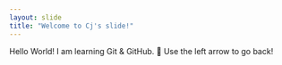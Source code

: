 ```yaml
---
layout: slide
title: "Welcome to Cj's slide!"
---
```

Hello World! I am learning Git & GitHub. :tada:
Use the left arrow to go back!
